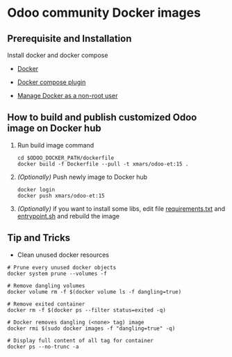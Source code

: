 # Odoo community Docker images

## Prerequisite and Installation

Install docker and docker compose

- [Docker](https://docs.docker.com/engine/install/)

- [Docker compose plugin](https://docs.docker.com/compose/install/linux/)

- [Manage Docker as a non-root user](https://docs.docker.com/engine/install/linux-postinstall/)

## How to build and publish customized Odoo image on Docker hub

1. Run build image command

    ```shell
    cd $ODOO_DOCKER_PATH/dockerfile
    docker build -f Dockerfile --pull -t xmars/odoo-et:15 .
    ```

2. _(Optionally)_ Push newly image to Docker hub

    ```shell
    docker login
    docker push xmars/odoo-et:15
    ```

3. _(Optionally)_ if you want to install some libs, edit file [requirements.txt](requirements.txt) and [entrypoint.sh](entrypoint.sh) and rebuild the image

## Tip and Tricks

- Clean unused docker resources

```shell
# Prune every unused docker objects
docker system prune --volumes -f

# Remove dangling volumes
docker volume rm -f $(docker volume ls -f dangling=true)

# Remove exited container
docker rm -f $(docker ps --filter status=exited -q)

# Docker removes dangling (<none> tag) image
docker rmi $(sudo docker images -f "dangling=true" -q)

# Display full content of all tag for container
docker ps --no-trunc -a
```
